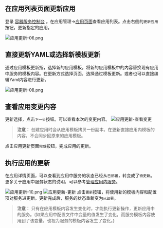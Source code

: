 ## 在应用列表页面更新应用

登录 [容器服务控制台](http://console.tce.fsphere.cn/ccs) 。在应用管理->[应用页面][1]查看应用列表。点击右侧的`更新应用`按钮，更新指定的应用。

![应用更新-06.png][2]

## 直接更新YAML或选择新模板更新

通过应用模板更新指，选择新的应用模板。将新的应用模板中的内容替换现有应用中服务的模板内容。在更新方式选择页面，选择通过模板更新。或者也可以直接编辑Yaml内容进行更新。

![应用更新-08.png][3]

## 查看应用变更内容

更新选择，点击`下一步`按钮。可以查看本次的变更内容。
![应用更新-查看变更][4]

>**注意：**
>创建应用时会从应用模板拷贝一份副本。在更新直接应用内模板的内容，不会同步回原来的应用模板。

点击应用更新页面`完成`按钮，完成应用的更新。

## 执行应用的更新

在应用详情页面，可以查看到应用中服务的状态已经从`已部署`，转变成了`待更新`。更多关于应用中服务状态的说明，可以参考[管理应用内服务][7]。

![应用更新-10.png][8]
![应用更新-更新][9]
点击`更新`按钮，将使用新的模板内容和配置项对服务进更新。更新完成后，服务的状态重新变为`已部署`。


>**注意：**
>只有在应用模板内容发生变化时，才能执行更新操作，更新应用中的服务。(如果应用中配置文件中变量的值发生了变化，而服务模板内容使用到了该变量，也视为服务的模板内容发生了变化。)

  [1]: http://console.tce.fsphere.cn/ccs/application
  [2]: http://imgcache.tce.fsphere.cn/static/mc.qcloudimg.com/static/img/3e0c65b322ed2d00b00740ad5bde061c/image.png
  [3]: http://imgcache.tce.fsphere.cn/static/mc.qcloudimg.com/static/img/f193819c4aa94c38a2ade5424d14fab2/image.png
  [4]: http://imgcache.tce.fsphere.cn/static/mc.qcloudimg.com/static/img/a13f93b7c425aefd1d0886f77e9de288/image.png
  [5]: http://imgcache.tce.fsphere.cn/static/mc.qcloudimg.com/static/img/0f6c15f0d641dbaf3f4083e60bf2f6fa/image.png

  [7]: http://tce.fsphere.cn/document/product/457/11989
  [8]: http://imgcache.tce.fsphere.cn/static/mc.qcloudimg.com/static/img/46a5f28849df686e31e3d98a98c91ebd/image.png
  [9]: http://imgcache.tce.fsphere.cn/static/mc.qcloudimg.com/static/img/2ffa4bad944797fd50a85bd47f288eea/image.png